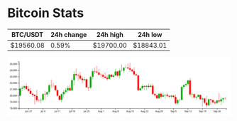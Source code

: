 # Bitcoin Stats

BTC/USDT|24h change|24h high|24h low|
|---|---|---|---|
|$19560.08|0.59%|$19700.00|$18843.01|

<img src="./chart.svg">

